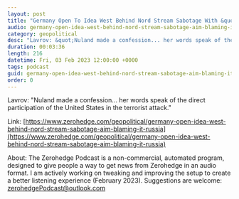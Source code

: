 ```yaml
---
layout: post
title: "Germany Open To Idea West Behind Nord Stream Sabotage With &quot;Aim Of Blaming It On Russia&quot;"
audio: germany-open-idea-west-behind-nord-stream-sabotage-aim-blaming-it-russia-2
category: geopolitical
desc: "Lavrov: &quot;Nuland made a confession... her words speak of the direct participation of the United States in the terrorist attack.&quot;"
duration: 00:03:36
length: 216
datetime: Fri, 03 Feb 2023 12:00:00 +0000
tags: podcast
guid: germany-open-idea-west-behind-nord-stream-sabotage-aim-blaming-it-russia-0
order: 0
---
```

Lavrov: &quot;Nuland made a confession... her words speak of the direct participation of the United States in the terrorist attack.&quot;

Link: [https://www.zerohedge.com/geopolitical/germany-open-idea-west-behind-nord-stream-sabotage-aim-blaming-it-russia](https://www.zerohedge.com/geopolitical/germany-open-idea-west-behind-nord-stream-sabotage-aim-blaming-it-russia)

About: The Zerohedge Podcast is a non-commercial, automated program, designed to give people a way to get news from Zerohedge in an audio format.  I am actively working on tweaking and improving the setup to create a better listening experience (February 2023).  Suggestions are welcome: [zerohedgePodcast@outlook.com](mailto:zerohedgePodcast@outlook.com)